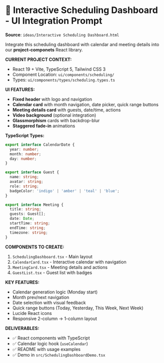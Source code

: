 # 🎯 Interactive Scheduling Dashboard - UI Integration Prompt

**Source**: `ideas/Interactive Scheduling Dashboard.html`

Integrate this scheduling dashboard with calendar and meeting details into our **project-componets** React library.

**CURRENT PROJECT CONTEXT:**
- React 19 + Vite, TypeScript 5, Tailwind CSS 3
- Component Location: `ui/components/scheduling/`
- Types: `ui/components/types/scheduling.types.ts`

**UI FEATURES:**
- **Fixed header** with logo and navigation
- **Calendar card** with month navigation, date picker, quick range buttons
- **Meeting details card** with guests, date/time, actions
- **Video background** (optional integration)
- **Glassmorphism** cards with backdrop-blur
- **Staggered fade-in** animations

**TypeScript Types:**
```typescript
export interface CalendarDate {
  year: number;
  month: number;
  day: number;
}

export interface Guest {
  name: string;
  avatar: string;
  role: string;
  badgeColor: 'indigo' | 'amber' | 'teal' | 'blue';
}

export interface Meeting {
  title: string;
  guests: Guest[];
  date: Date;
  startTime: string;
  endTime: string;
  timezone: string;
}
```

**COMPONENTS TO CREATE:**
1. `SchedulingDashboard.tsx` - Main layout
2. `CalendarCard.tsx` - Interactive calendar with navigation
3. `MeetingCard.tsx` - Meeting details and actions
4. `GuestList.tsx` - Guest list with badges

**KEY FEATURES:**
- Calendar generation logic (Monday start)
- Month prev/next navigation
- Date selection with visual feedback
- Quick range buttons (Today, Yesterday, This Week, Next Week)
- Lucide React icons
- Responsive 2-column → 1-column layout

**DELIVERABLES:**
- ✅ React components with TypeScript
- ✅ Calendar logic hook (`useCalendar`)
- ✅ README with usage examples
- ✅ Demo in `src/SchedulingDashboardDemo.tsx`
